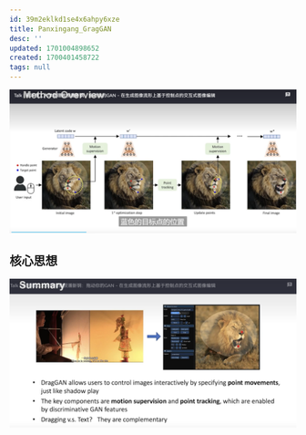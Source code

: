 ```yaml
---
id: 39m2eklkd1se4x6ahpy6xze
title: Panxingang_GragGAN
desc: ''
updated: 1701004898652
created: 1700401458722
tags: null
---
```




![图 0](assets/images/28ed6476bd10210656c9dc0f257eb475e1affbc3c1cf65e07292efa8690e0a5e.png)  

## **核心思想**

![图 1](assets/images/2ad60281f3865e5a2f263bc69f06b66e117b36d7f07528ad5ba3e0bcbe04515f.png)  
    